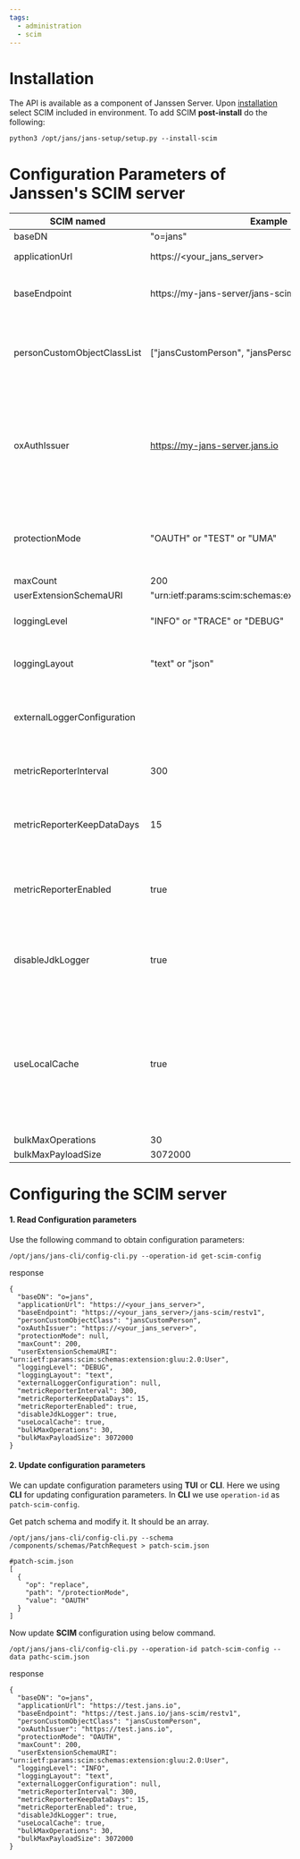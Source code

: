 ```yaml
---
tags:
  - administration
  - scim
---
```


# Installation
The API is available as a component of Janssen Server. Upon [installation](https://docs.jans.io/head/admin/install/)  select  SCIM included in 
environment. To add SCIM **post-install** do the following:

```
python3 /opt/jans/jans-setup/setup.py --install-scim
```

# Configuration Parameters of Janssen's SCIM server
| SCIM named | Example | Description|
|--|--|--|
|baseDN| "o=jans" |
|applicationUrl| https://<your_jans_server> | This is our applicationUrl|
  |baseEndpoint| https://my-jans-server/jans-scim/restv1 | Base URL of the SCIM server Endpoints |
  | personCustomObjectClassList | ["jansCustomPerson", "jansPerson"  ] |LDAP custom object class list for dynamic person enrollment.|
|oxAuthIssuer| https://my-jans-server.jans.io | URL using the https scheme with no query or fragment component. The OP asserts this as its Issuer Identifier|
  |protectionMode| "OAUTH" or "TEST" or "UMA" | This mode is used for API protection from un-authorized access| 
|maxCount| 200 |
  |userExtensionSchemaURI| "urn:ietf:params:scim:schemas:extension:gluu:2.0:User" 
  |loggingLevel | "INFO" or "TRACE" or "DEBUG" | Logging level for SCIM server| 
  |loggingLayout |"text" or "json"|Contents of logs as plain text or json format|
  |externalLoggerConfiguration||Path to external log4j2 logging configuration|
  |metricReporterInterval|300|The interval for metric reporter in seconds.|
  |metricReporterKeepDataDays|15|The number of days to retain metric reported data in the system|
  |metricReporterEnabled| true |Boolean value specifying whether to enable Metric Reporter|
  | disableJdkLogger |true| Boolean value specifying whether to enable JDK Loggers |
| useLocalCache | true| Boolean value specifying whether to enable local in-memory cache for attributes, scopes, clients and organization configuration|
  |bulkMaxOperations| 30 |
  |bulkMaxPayloadSize| 3072000 |
# Configuring the SCIM server
#### 1. Read Configuration parameters
Use the following command to obtain configuration parameters:

```commandline
/opt/jans/jans-cli/config-cli.py --operation-id get-scim-config
```
response
```commandline
{
  "baseDN": "o=jans",
  "applicationUrl": "https://<your_jans_server>",
  "baseEndpoint": "https://<your_jans_server>/jans-scim/restv1",
  "personCustomObjectClass": "jansCustomPerson",
  "oxAuthIssuer": "https://<your_jans_server>",
  "protectionMode": null,
  "maxCount": 200,
  "userExtensionSchemaURI": "urn:ietf:params:scim:schemas:extension:gluu:2.0:User",
  "loggingLevel": "DEBUG",
  "loggingLayout": "text",
  "externalLoggerConfiguration": null,
  "metricReporterInterval": 300,
  "metricReporterKeepDataDays": 15,
  "metricReporterEnabled": true,
  "disableJdkLogger": true,
  "useLocalCache": true,
  "bulkMaxOperations": 30,
  "bulkMaxPayloadSize": 3072000
}
```
#### 2. Update configuration parameters
We can update configuration parameters using **TUI** or **CLI**. Here we using **CLI** for updating configuration parameters.
In **CLI** we use `operation-id` as `patch-scim-config`.


Get patch schema and modify it. It should be an array.
```
/opt/jans/jans-cli/config-cli.py --schema /components/schemas/PatchRequest > patch-scim.json
```

```commandline
#patch-scim.json
[
  {
    "op": "replace",
    "path": "/protectionMode",
    "value": "OAUTH"
  }
]
```

Now update **SCIM** configuration using below command.

```
/opt/jans/jans-cli/config-cli.py --operation-id patch-scim-config --data pathc-scim.json
```
response
```commandline
{
  "baseDN": "o=jans",
  "applicationUrl": "https://test.jans.io",
  "baseEndpoint": "https://test.jans.io/jans-scim/restv1",
  "personCustomObjectClass": "jansCustomPerson",
  "oxAuthIssuer": "https://test.jans.io",
  "protectionMode": "OAUTH",
  "maxCount": 200,
  "userExtensionSchemaURI": "urn:ietf:params:scim:schemas:extension:gluu:2.0:User",
  "loggingLevel": "INFO",
  "loggingLayout": "text",
  "externalLoggerConfiguration": null,
  "metricReporterInterval": 300,
  "metricReporterKeepDataDays": 15,
  "metricReporterEnabled": true,
  "disableJdkLogger": true,
  "useLocalCache": true,
  "bulkMaxOperations": 30,
  "bulkMaxPayloadSize": 3072000
}
```

